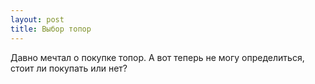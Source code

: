 ```yaml
---
layout: post 
title: Выбор топор 
--- 
```

Давно мечтал о покупке топор. А вот теперь не могу определиться, стоит ли покупать или нет?